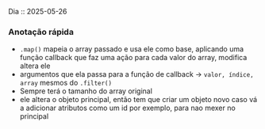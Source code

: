 Dia :: 2025-05-26
### Anotação rápida
- `.map()` mapeia o array passado e usa ele como base, aplicando uma função callback que faz uma ação para cada valor do array, modifica altera ele
- argumentos que ela passa para a função de callback -> `valor, índice, array` mesmos do `.filter()`
- Sempre terá o tamanho do array original
- ele altera o objeto principal, então tem que criar um objeto novo caso vá a adicionar atributos como um id por exemplo, para nao mexer no principal